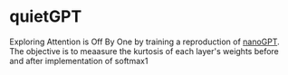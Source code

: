 
# quietGPT

Exploring Attention is Off By One by training a reproduction of [nanoGPT](https://github.com/karpathy/nanoGPT). The objective is to meaasure the kurtosis of each layer's weights before and after implementation of softmax1

